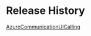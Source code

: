 # Release History

[AzureCommunicationUICalling](AzureCommunicationUI/sdk/AzureCommunicationUICalling/CHANGELOG.md)
